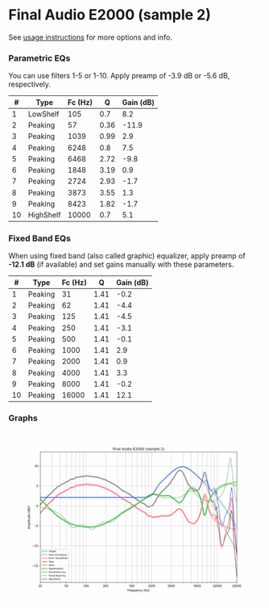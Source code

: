 # Final Audio E2000 (sample 2)
See [usage instructions](https://github.com/jaakkopasanen/AutoEq#usage) for more options and info.

### Parametric EQs
You can use filters 1-5 or 1-10. Apply preamp of -3.9 dB or -5.6 dB, respectively.

|   # | Type      |   Fc (Hz) |    Q |   Gain (dB) |
|-----|-----------|-----------|------|-------------|
|   1 | LowShelf  |       105 | 0.7  |         8.2 |
|   2 | Peaking   |        57 | 0.36 |       -11.9 |
|   3 | Peaking   |      1039 | 0.99 |         2.9 |
|   4 | Peaking   |      6248 | 0.8  |         7.5 |
|   5 | Peaking   |      6468 | 2.72 |        -9.8 |
|   6 | Peaking   |      1848 | 3.19 |         0.9 |
|   7 | Peaking   |      2724 | 2.93 |        -1.7 |
|   8 | Peaking   |      3873 | 3.55 |         1.3 |
|   9 | Peaking   |      8423 | 1.82 |        -1.7 |
|  10 | HighShelf |     10000 | 0.7  |         5.1 |

### Fixed Band EQs
When using fixed band (also called graphic) equalizer, apply preamp of **-12.1 dB** (if available) and set gains manually with these parameters.

|   # | Type    |   Fc (Hz) |    Q |   Gain (dB) |
|-----|---------|-----------|------|-------------|
|   1 | Peaking |        31 | 1.41 |        -0.2 |
|   2 | Peaking |        62 | 1.41 |        -4.4 |
|   3 | Peaking |       125 | 1.41 |        -4.5 |
|   4 | Peaking |       250 | 1.41 |        -3.1 |
|   5 | Peaking |       500 | 1.41 |        -0.1 |
|   6 | Peaking |      1000 | 1.41 |         2.9 |
|   7 | Peaking |      2000 | 1.41 |         0.9 |
|   8 | Peaking |      4000 | 1.41 |         3.3 |
|   9 | Peaking |      8000 | 1.41 |        -0.2 |
|  10 | Peaking |     16000 | 1.41 |        12.1 |

### Graphs
![](./Final%20Audio%20E2000%20(sample%202).png)
